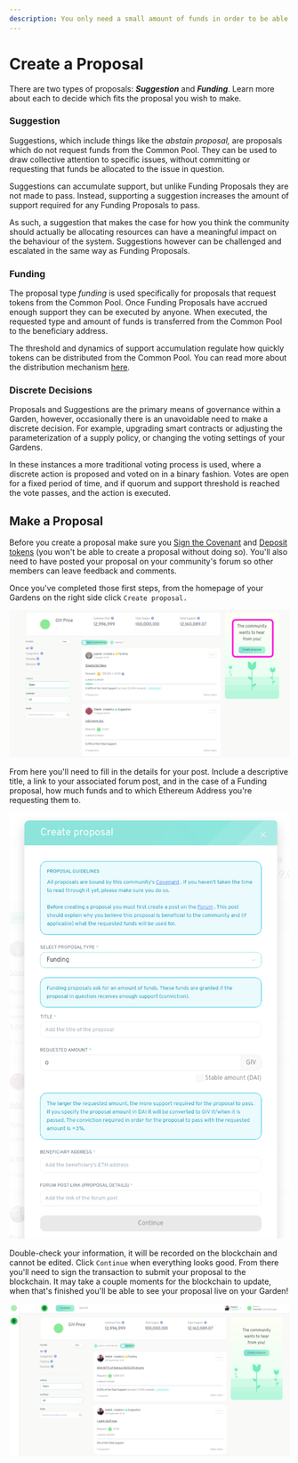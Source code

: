 ```yaml
---
description: You only need a small amount of funds in order to be able to create a proposal
---
```


# Create a Proposal

There are two types of proposals: _**Suggestion**_ and _**Funding**_.  Learn more about each to decide which fits the proposal you wish to make.

### Suggestion

Suggestions, which include things like the _abstain proposal,_ are proposals which do not request funds from the Common Pool. They can be used to draw collective attention to specific issues, without committing or requesting that funds be allocated to the issue in question.

Suggestions can accumulate support, but unlike Funding Proposals they are not made to pass. Instead, supporting a suggestion increases the amount of support required for any Funding Proposals to pass.

As such, a suggestion that makes the case for how you think the community should actually be allocating resources can have a meaningful impact on the behaviour of the system. Suggestions however can be challenged and escalated in the same way as Funding Proposals.

### Funding

The proposal type _funding_ is used specifically for proposals that request tokens from the Common Pool. Once Funding Proposals have accrued enough support they can be executed by anyone. When executed, the requested type and amount of funds is transferred from the Common Pool to the beneficiary address.

The threshold and dynamics of support accumulation regulate how quickly tokens can be distributed from the Common Pool. You can read more about the distribution mechanism [here](https://wiki.1hive.org/projects/honey/distribution).

### Discrete Decisions

Proposals and Suggestions are the primary means of governance within a Garden, however, occasionally there is an unavoidable need to make a discrete decision. For example, upgrading smart contracts or adjusting the parameterization of a supply policy, or changing the voting settings of your Gardens.

In these instances a more traditional voting process is used, where a discrete action is proposed and voted on in a binary fashion. Votes are open for a fixed period of time, and if quorum and support threshold is reached the vote passes, and the action is executed.

## Make a Proposal

Before you create a proposal make sure you [Sign the Covenant](../getting-started/signing-the-covenant.md) and [Deposit tokens](../getting-started/deposit-collateral.md) \(you won't be able to create a proposal without doing so\). You'll also need to have posted your proposal on your community's forum so other members can leave feedback and comments.

Once you've completed those first steps, from the homepage of your Gardens on the right side click `Create proposal.` 

![](../../.gitbook/assets/createProposal.png)

From here you'll need to fill in the details for your post. Include a descriptive title, a link to your associated forum post, and in the case of a Funding proposal, how much funds and to which Ethereum Address you're requesting them to.

![](../../.gitbook/assets/proposalForm.png)

Double-check your information, it will be recorded on the blockchain and cannot be edited. Click `Continue` when everything looks good. From there you'll need to sign the transaction to submit your proposal to the blockchain.  It may take a couple moments for the blockchain to update, when that's finished you'll be able to see your proposal live on your Garden!

![](../../.gitbook/assets/image.png)

